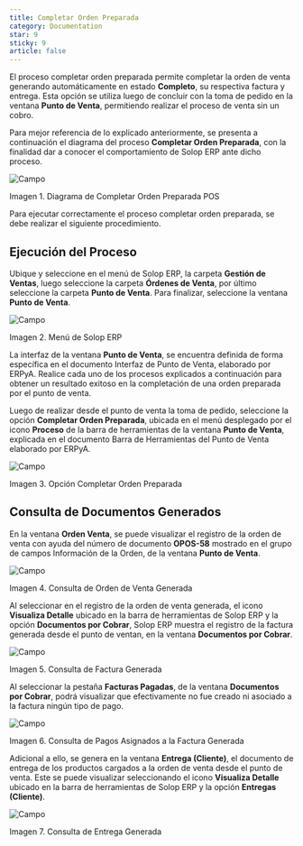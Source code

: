 ```yaml
---
title: Completar Orden Preparada
category: Documentation
star: 9
sticky: 9
article: false
---
```


El proceso completar orden preparada permite completar la orden de venta generando automáticamente en estado **Completo**, su respectiva factura y entrega. Esta opción se utiliza luego de concluir con la toma de pedido en la ventana **Punto de Venta**, permitiendo realizar el proceso de venta sin un cobro.

Para mejor referencia de lo explicado anteriormente, se presenta a continuación el diagrama del proceso **Completar Orden Preparada**, con la finalidad dar a conocer el comportamiento de Solop ERP ante dicho proceso.

![Campo](/assets/img/docs/pdv-management/pdm-pdv-image55.png)

Imagen 1. Diagrama de Completar Orden Preparada POS

Para ejecutar correctamente el proceso completar orden preparada, se debe realizar el siguiente procedimiento.

## Ejecución del Proceso

Ubique y seleccione en el menú de Solop ERP, la carpeta **Gestión de Ventas**, luego seleccione la carpeta **Órdenes de Venta**, por último seleccione la carpeta **Punto de Venta**. Para finalizar, seleccione la ventana **Punto de Venta**.

![Campo](/assets/img/docs/pdv-management/pdm-pdv-image56.png)

Imagen 2. Menú de Solop ERP

La interfaz de la ventana **Punto de Venta**, se encuentra definida de forma específica en el documento Interfaz de Punto de Venta, elaborado por ERPyA. Realice cada uno de los procesos explicados a continuación para obtener un resultado exitoso en la completación de una orden preparada por el punto de venta.

Luego de realizar desde el punto de venta la toma de pedido, seleccione la opción **Completar Orden Preparada**, ubicada en el menú desplegado por el icono **Proceso** de la barra de herramientas de la ventana **Punto de Venta**, explicada en el documento Barra de Herramientas del Punto de Venta elaborado por ERPyA.

![Campo](/assets/img/docs/pdv-management/pdm-pdv-image57.png)

Imagen 3. Opción Completar Orden Preparada

## Consulta de Documentos Generados

En la ventana **Orden Venta**, se puede visualizar el registro de la orden de venta con ayuda del número de documento **OPOS-58** mostrado en el grupo de campos Información de la Orden, de la ventana **Punto de Venta**.

![Campo](/assets/img/docs/pdv-management/pdm-pdv-image58.png)

Imagen 4. Consulta de Orden de Venta Generada

Al seleccionar en el registro de la orden de venta generada, el icono **Visualiza Detalle** ubicado en la barra de herramientas de Solop ERP y la opción **Documentos por Cobrar**, Solop ERP muestra el registro de la factura generada desde el punto de ventan, en la ventana **Documentos por Cobrar**.

![Campo](/assets/img/docs/pdv-management/pdm-pdv-image59.png)

Imagen 5. Consulta de Factura Generada

Al seleccionar la pestaña **Facturas Pagadas**, de la ventana **Documentos por Cobrar**, podrá visualizar que efectivamente no fue creado ni asociado a la factura ningún tipo de pago.

![Campo](/assets/img/docs/pdv-management/pdm-pdv-image60.png)

Imagen 6. Consulta de Pagos Asignados a la Factura Generada

Adicional a ello, se genera en la ventana **Entrega (Cliente)**, el documento de entrega de los productos cargados a la orden de venta desde el punto de venta. Este se puede visualizar seleccionando el icono **Visualiza Detalle** ubicado en la barra de herramientas de Solop ERP y la opción **Entregas (Cliente)**.

![Campo](/assets/img/docs/pdv-management/pdm-pdv-image61.png)

Imagen 7. Consulta de Entrega Generada

